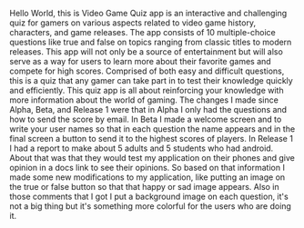 Hello World, this is Video Game Quiz app is an interactive and challenging quiz for gamers on various aspects related to video game history, characters, and game releases. The app consists of 10 multiple-choice questions like true and false on topics ranging from classic titles to modern releases. This app will not only be a source of entertainment but will also serve as a way for users to learn more about their favorite games and compete for high scores. Comprised of both easy and difficult questions, this is a quiz that any gamer can take part in to test their knowledge quickly and efficiently. This quiz app is all about reinforcing your knowledge with more information about the world of gaming.
The changes I made since Alpha, Beta, and Release 1 were that in Alpha I only had the questions and how to send the score by email. In Beta I made a welcome screen and to write your user names so that in each question the name appears and in the final screen a button to send it to the highest scores of players. In Release 1 I had a report to make about 5 adults and 5 students who had android. About that was that they would test my application on their phones and give opinion in a docs link to see their opinions. So based on that information I made some new modifications to my application, like putting an image on the true or false button so that that happy or sad image appears. Also in those comments that I got I put a background image on each question, it's not a big thing but it's something more colorful for the users who are doing it.
